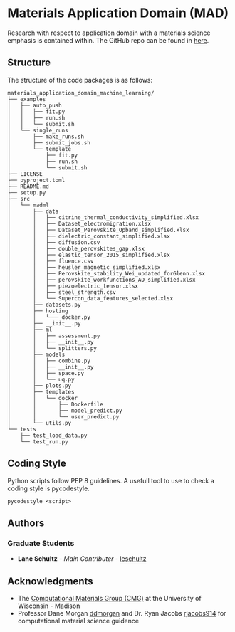 # Materials Application Domain (MAD)

Research with respect to application domain with a materials science emphasis is contained within. The GitHub repo can be found in [here](https://github.com/leschultz/application_domain.git).

## Structure
The structure of the code packages is as follows:

```
materials_application_domain_machine_learning/
├── examples
│   ├── auto_push
│   │   ├── fit.py
│   │   ├── run.sh
│   │   └── submit.sh
│   └── single_runs
│       ├── make_runs.sh
│       ├── submit_jobs.sh
│       └── template
│           ├── fit.py
│           ├── run.sh
│           └── submit.sh
├── LICENSE
├── pyproject.toml
├── README.md
├── setup.py
├── src
│   └── madml
│       ├── data
│       │   ├── citrine_thermal_conductivity_simplified.xlsx
│       │   ├── Dataset_electromigration.xlsx
│       │   ├── Dataset_Perovskite_Opband_simplified.xlsx
│       │   ├── dielectric_constant_simplified.xlsx
│       │   ├── diffusion.csv
│       │   ├── double_perovskites_gap.xlsx
│       │   ├── elastic_tensor_2015_simplified.xlsx
│       │   ├── fluence.csv
│       │   ├── heusler_magnetic_simplified.xlsx
│       │   ├── Perovskite_stability_Wei_updated_forGlenn.xlsx
│       │   ├── perovskite_workfunctions_AO_simplified.xlsx
│       │   ├── piezoelectric_tensor.xlsx
│       │   ├── steel_strength.csv
│       │   └── Supercon_data_features_selected.xlsx
│       ├── datasets.py
│       ├── hosting
│       │   └─── docker.py
│       ├── __init__.py
│       ├── ml
│       │   ├── assessment.py
│       │   ├── __init__.py
│       │   └── splitters.py
│       ├── models
│       │   ├── combine.py
│       │   ├── __init__.py
│       │   ├── space.py
│       │   └── uq.py
│       ├── plots.py
│       ├── templates
│       │   └── docker
│       │       ├── Dockerfile
│       │       ├── model_predict.py
│       │       └── user_predict.py
│       └── utils.py
└── tests
    ├── test_load_data.py
    └── test_run.py
```

## Coding Style

Python scripts follow PEP 8 guidelines. A usefull tool to use to check a coding style is pycodestyle.

```
pycodestyle <script>
```

## Authors

### Graduate Students
* **Lane Schultz** - *Main Contributer* - [leschultz](https://github.com/leschultz)

## Acknowledgments

* The [Computational Materials Group (CMG)](https://matmodel.engr.wisc.edu/) at the University of Wisconsin - Madison
* Professor Dane Morgan [ddmorgan](https://github.com/ddmorgan) and Dr. Ryan Jacobs [rjacobs914](https://github.com/rjacobs914) for computational material science guidence
